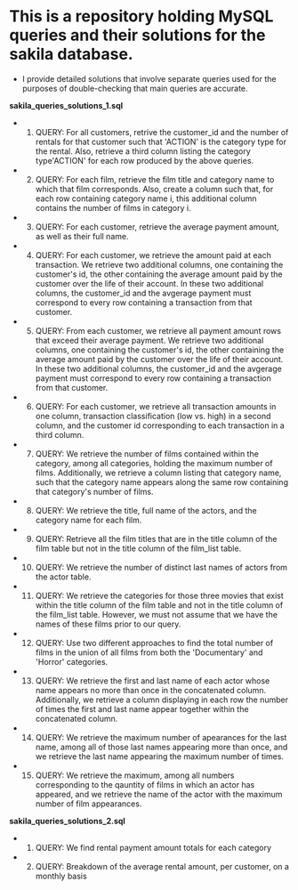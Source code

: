 # This is a repository holding MySQL queries and their solutions for the sakila database. 

 - I provide detailed solutions that involve separate queries used for the purposes of double-checking that main queries are accurate. 

<b>sakila_queries_solutions_1.sql</b>
 - 1. QUERY: For all customers, retrive the customer_id and the number of rentals for that customer such that 'ACTION' is the category type for the rental. Also, retrieve a third column listing the category type'ACTION' for each row produced by the above queries.
 - 2. QUERY: For each film, retrieve the film title and category name to which that film corresponds. Also, create a column such that, for each row containing category name i, this additional column contains the number of films in category i.
 - 3. QUERY: For each customer, retrieve the average payment amount, as well as their full name.
 - 4. QUERY: For each customer, we retrieve the amount paid at each transaction. We retrieve two additional columns, one containing the customer's id, the other containing the average amount paid by the customer over the life of their account. In these two additional columns, the customer_id and the avgerage payment must correspond to every row containing a transaction from that customer.
 - 5. QUERY: From each customer, we retrieve all payment amount rows that exceed their average payment. We retrieve two additional columns, one containing the customer's id, the other containing the average amount paid by the customer over the life of their account. In these two additional columns, the customer_id and the avgerage payment must correspond to every row containing a transaction from that customer.
 - 6. QUERY: For each customer, we retrieve all transaction amounts in one column, transaction classification (low vs. high) in a second column, and the customer id corresponding to each transaction in a third column. 
 - 7. QUERY: We retrieve the number of films contained within the category, among all categories, holding the maximum number of films. Additionally, we retrieve a column listing that category name, such that the category name appears along the same row containing that category's number of films.
 - 8. QUERY: We retrieve the title, full name of the actors, and the category name for each film.
 - 9. QUERY: Retrieve all the film titles that are in the title column of the film table but not in the title column of the film_list table.
 - 10. QUERY: We retrieve the number of distinct last names of actors from the actor table.
 - 11. QUERY: We retrieve the categories for those three movies that exist within the title column of the film table and not in the title column of the film_list table. However, we must not assume that we have the names of these films prior to our query.
 - 12. QUERY: Use two different approaches to find the total number of films in the union of all films from both the 'Documentary' and 'Horror' categories.
 - 13. QUERY: We retrieve the first and last name of each actor whose name appears no more than once in the concatenated column. Additionally, we retrieve a column displaying in each row the number of times the first and last name appear together within the concatenated column. 
 - 14. QUERY: We retrieve the maximum number of apearances for the last name, among all of those last names appearing more than once, and we retrieve the last name appearing the maximum number of times.
 - 15. QUERY: We retrieve the maximum, among all numbers corresponding to the qauntity of films in which an actor has appeared, and we retrieve the name of the actor with the maximum number of film appearances. 

<b>sakila_queries_solutions_2.sql</b>
 - 1. QUERY: We find rental payment amount totals for each category
 - 2. QUERY: Breakdown of the average rental amount, per customer, on a monthly basis
